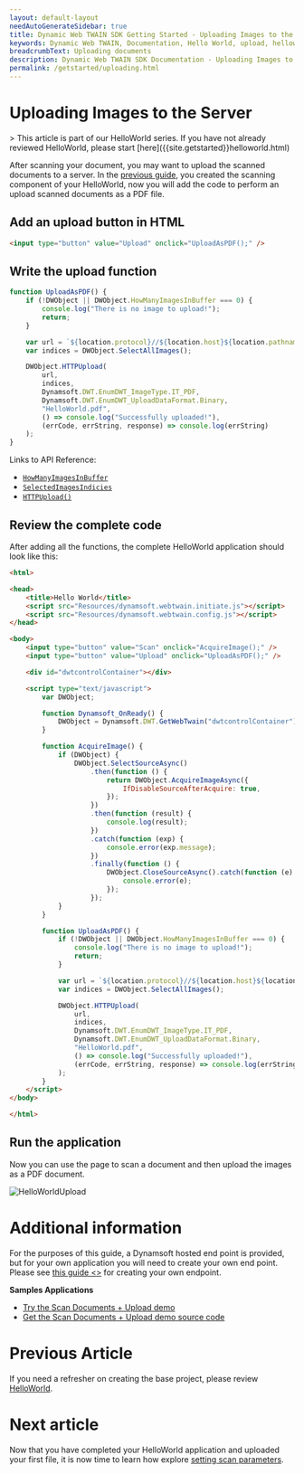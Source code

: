 ```yaml
---
layout: default-layout
needAutoGenerateSidebar: true
title: Dynamic Web TWAIN SDK Getting Started - Uploading Images to the Server
keywords: Dynamic Web TWAIN, Documentation, Hello World, upload, helloworld
breadcrumbText: Uploading documents
description: Dynamic Web TWAIN SDK Documentation - Uploading Images to the Server
permalink: /getstarted/uploading.html
---
```


# Uploading Images to the Server

<div class='blockquote-note'></div>
> This article is part of our HelloWorld series. If you have not already reviewed HelloWorld, please start [here]({{site.getstarted}}helloworld.html)

After scanning your document, you may want to upload the scanned documents to a server. In the [previous guide]({{site.getstarted}}helloworld.html), you created the scanning component of your HelloWorld, now you will add the code to perform an upload scanned documents as a PDF file. 

## Add an upload button in HTML

``` html
<input type="button" value="Upload" onclick="UploadAsPDF();" />
```

## Write the upload function

``` javascript
function UploadAsPDF() {
    if (!DWObject || DWObject.HowManyImagesInBuffer === 0) {
        console.log("There is no image to upload!");
        return;
    }

    var url = `${location.protocol}//${location.host}${location.pathname.substring(0, location.pathname.lastIndexOf("/") + 1)}saveUploadedPDF.aspx`;
    var indices = DWObject.SelectAllImages();

    DWObject.HTTPUpload(
        url,
        indices,
        Dynamsoft.DWT.EnumDWT_ImageType.IT_PDF,
        Dynamsoft.DWT.EnumDWT_UploadDataFormat.Binary,
        "HelloWorld.pdf",
        () => console.log("Successfully uploaded!"),
        (errCode, errString, response) => console.log(errString)
    );
}
```

<!-- To perform the upload, you will use the following APIs and Properties: -->
Links to API Reference:
<!-- - [`Dynamsoft.Lib.detect.ssl`]() -->

- [`HowManyImagesInBuffer`]({{site.info}}api/WebTwain_Buffer.html#howmanyimagesinbuffer)
- [`SelectedImagesIndicies`]({{site.info}}api/WebTwain_Buffer.html#selectedimagesindices)
- [`HTTPUpload()`]({{site.info}}api/WebTwain_IO.html#httpupload)

## Review the complete code

After adding all the functions, the complete HelloWorld application should look like this:

```html
<html>

<head>
    <title>Hello World</title>
    <script src="Resources/dynamsoft.webtwain.initiate.js"></script>
    <script src="Resources/dynamsoft.webtwain.config.js"></script>
</head>

<body>
    <input type="button" value="Scan" onclick="AcquireImage();" />
    <input type="button" value="Upload" onclick="UploadAsPDF();" />

    <div id="dwtcontrolContainer"></div>

    <script type="text/javascript">
        var DWObject;

        function Dynamsoft_OnReady() {
            DWObject = Dynamsoft.DWT.GetWebTwain("dwtcontrolContainer");
        }

        function AcquireImage() {
            if (DWObject) {
                DWObject.SelectSourceAsync()
                    .then(function () {
                        return DWObject.AcquireImageAsync({
                            IfDisableSourceAfterAcquire: true,
                        });
                    })
                    .then(function (result) {
                        console.log(result);
                    })
                    .catch(function (exp) {
                        console.error(exp.message);
                    })
                    .finally(function () {
                        DWObject.CloseSourceAsync().catch(function (e) {
                            console.error(e);
                        });
                    });
            }
        }

        function UploadAsPDF() {
            if (!DWObject || DWObject.HowManyImagesInBuffer === 0) {
                console.log("There is no image to upload!");
                return;
            }

            var url = `${location.protocol}//${location.host}${location.pathname.substring(0, location.pathname.lastIndexOf("/") + 1)}saveUploadedPDF.aspx`;
            var indices = DWObject.SelectAllImages();

            DWObject.HTTPUpload(
                url,
                indices,
                Dynamsoft.DWT.EnumDWT_ImageType.IT_PDF,
                Dynamsoft.DWT.EnumDWT_UploadDataFormat.Binary,
                "HelloWorld.pdf",
                () => console.log("Successfully uploaded!"),
                (errCode, errString, response) => console.log(errString)
            );
        }
    </script>
</body>

</html>
```

## Run the application

Now you can use the page to scan a document and then upload the images as a PDF document.

![HelloWorldUpload]({{site.assets}}imgs/HelloWorldUpload.png)


# Additional information

For the purposes of this guide, a Dynamsoft hosted end point is provided, but for your own application you will need to create your own end point. Please see [this guide <<link does not work yet as article is not yet written>>]() for creating your own endpoint.

**Samples Applications**
- [Try the Scan Documents + Upload demo](https://demo.dynamsoft.com/Samples/dwt/Scan-Documents-and-Upload-Them/DWT_Scan_Upload_Demo.html)
- [Get the Scan Documents + Upload demo source code](https://www.dynamsoft.com/web-twain/sample-downloads/?demoSampleId=4)

# Previous Article

If you need a refresher on creating the base project, please review [HelloWorld]({{site.getstarted}}helloworld.html).

# Next article

Now that you have completed your HelloWorld application and uploaded your first file, it is now time to learn how explore [setting scan parameters]({{site.getstarted}}scansettings.html).

<!-- - [Review HelloWorld]({{site.getstarted}}helloworld.html) -->
<!-- - [Customising your scan settings]({{site.getstarted}}scansettings.html) -->
<!-- - [Editing your images]({{site.getstarted}}editing.html) -->



<!--             // var url = Dynamsoft.Lib.detect.ssl ? "https://" : "http://";
            // url += location.hostname;
            // var path = location.pathname.substring(0, location.pathname.lastIndexOf("/") + 1);
            // url += location.port === "" ? path : ":" + location.port + path;
            // url += "saveUploadedPDF.aspx";

            // var url = (Dynamsoft.Lib.detect.ssl ? "https://" : "http://") + location.hostname + (location.port === "" ? location.pathname.substring(0, location.pathname.lastIndexOf("/") + 1) : ":" + location.port + location.pathname.substring(0, location.pathname.lastIndexOf("/") + 1)) + "saveUploadedPDF.aspx";

            // var url = `${location.protocol}//${location.host}${location.pathname.substring(0, location.pathname.lastIndexOf("/") + 1)}saveUploadedPDF.aspx`;
 -->